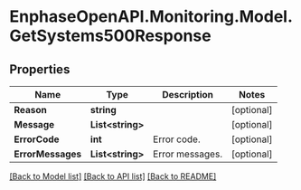 # EnphaseOpenAPI.Monitoring.Model.GetSystems500Response

## Properties

Name | Type | Description | Notes
------------ | ------------- | ------------- | -------------
**Reason** | **string** |  | [optional] 
**Message** | **List&lt;string&gt;** |  | [optional] 
**ErrorCode** | **int** | Error code. | [optional] 
**ErrorMessages** | **List&lt;string&gt;** | Error messages. | [optional] 

[[Back to Model list]](../README.md#documentation-for-models) [[Back to API list]](../README.md#documentation-for-api-endpoints) [[Back to README]](../README.md)

